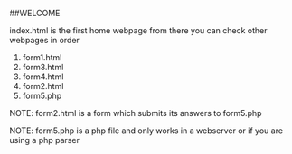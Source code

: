 ##WELCOME

index.html is the first home webpage
from there you can check other webpages in order

1. form1.html
2. form3.html
3. form4.html 
4. form2.html
5. form5.php


NOTE: form2.html is a form which submits its answers to form5.php

NOTE: form5.php is a php file and only works in a webserver or if you are using a php parser

